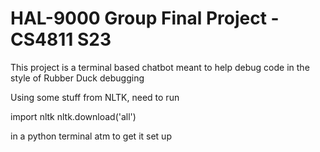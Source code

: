 # HAL-9000 Group Final Project - CS4811 S23

This project is a terminal based chatbot meant to help debug code in the style of Rubber Duck debugging

Using some stuff from NLTK, need to run

import nltk
nltk.download('all')

in a python terminal atm to get it set up
